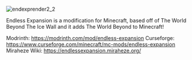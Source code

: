 
![endexprender2_2](https://github.com/damqn4etoBG/Endless-Expansion/assets/79470838/2ff392ab-88ce-4271-9258-02418bb5cbc4)

Endless Expansion is a modification for Minecraft, based off of The World Beyond The Ice Wall and it adds The World Beyond to Minecraft!

Modrinth: https://modrinth.com/mod/endless-expansion
Curseforge: https://www.curseforge.com/minecraft/mc-mods/endless-expansion
Miraheze Wiki: https://endlessexpansion.miraheze.org/
